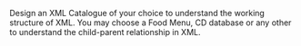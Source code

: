 Design an XML Catalogue of your choice to understand the working structure of XML. You
may choose a Food Menu, CD database or any other to understand the child-parent
relationship in XML.